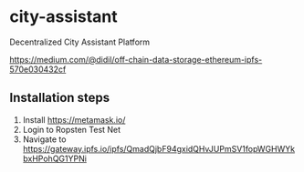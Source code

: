 # city-assistant
Decentralized City Assistant Platform


https://medium.com/@didil/off-chain-data-storage-ethereum-ipfs-570e030432cf

## Installation steps
1. Install https://metamask.io/
2. Login to Ropsten Test Net
3. Navigate to https://gateway.ipfs.io/ipfs/QmadQjbF94gxidQHvJUPmSV1fopWGHWYkbxHPohQG1YPNi
